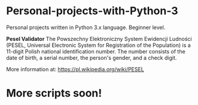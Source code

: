 # Personal-projects-with-Python-3
Personal projects written in Python 3.x language. Beginner level.

**Pesel Validator**
The Powszechny Elektroniczny System Ewidencji Ludności (PESEL, Universal Electronic System for Registration of the Population) is a 11-digit Polish national identification number. The number consists of the date of birth, a serial number, the person's gender, and a check digit.

More information at:
https://pl.wikipedia.org/wiki/PESEL

# More scripts soon!
